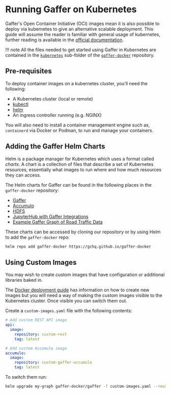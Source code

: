 # Running Gaffer on Kubernetes

Gaffer's Open Container Initiative (OCI) images mean it is also possible to
deploy via kubernetes to give an alternative scalable deployment. This guide
will assume the reader is familiar with general usage of kubernetes, further
reading is available in the [official documentation](https://kubernetes.io/docs/home/).

!!! note
    All the files needed to get started using Gaffer in Kubernetes are contained
    in the [`kubernetes`](https://github.com/gchq/gaffer-docker/tree/develop/kubernetes)
    sub-folder of the [`gaffer-docker`](https://github.com/gchq/gaffer-docker)
    repository.

## Pre-requisites

To deploy container images on a kubernetes cluster, you'll need the following:

- A Kubernetes cluster (local or remote)
- [kubectl](https://kubernetes.io/docs/reference/kubectl/)
- [helm](https://helm.sh/docs/intro/install/)
- An ingress controller running (e.g. NGINX)

You will also need to install a container management engine such as, `containerd`
via Docker or Podman, to run and manage your containers.

## Adding the Gaffer Helm Charts

Helm is a package manager for Kubernetes which uses a format called *charts*.
A chart is a collection of files that describe a set of Kubernetes resources,
essentially what images to run where and how much resources they can access.

The Helm charts for Gaffer can be found in the following places in the
`gaffer-docker` repository:

- [Gaffer](https://github.com/gchq/gaffer-docker/tree/develop/kubernetes/gaffer)
- [Accumulo](https://github.com/gchq/gaffer-docker/tree/develop/kubernetes/accumulo)
- [HDFS](https://github.com/gchq/gaffer-docker/tree/develop/kubernetes/hdfs)
- [JupyterHub with Gaffer Integrations](https://github.com/gchq/gaffer-docker/tree/develop/kubernetes/gaffer-jhub)
- [Example Gaffer Graph of Road Traffic Data](https://github.com/gchq/gaffer-docker/tree/develop/kubernetes/gaffer-road-traffic)

These charts can be accessed by cloning our repository or by using Helm to add
the `gaffer-docker` repo:

```bash
helm repo add gaffer-docker https://gchq.github.io/gaffer-docker
```

## Using Custom Images

You may wish to create custom images that have configuration or additional
libraries baked in.

The [Docker deployment guide](../gaffer-docker/gaffer-images.md#custom-images)
has information on how to create new images but you will need a way of making
the custom images visible to the Kubernetes cluster. Once visible you can switch
them out.

Create a `custom-images.yaml` file with the following contents:

```yaml
# Add custom REST API image
api:
  image:
    repository: custom-rest
    tag: latest

# Add custom Accumulo image
accumulo:
  image:
    repository: custom-gaffer-accumulo
    tag: latest
```

To switch them run:

```bash
helm upgrade my-graph gaffer-docker/gaffer -f custom-images.yaml --reuse-values
```
